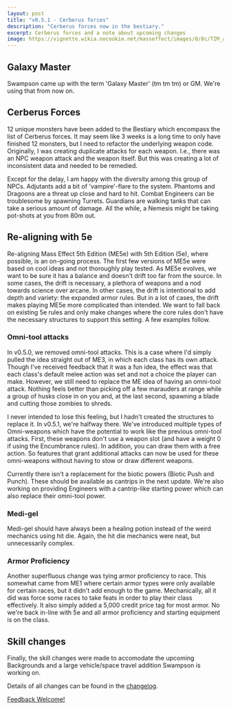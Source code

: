 ```yaml
---
layout: post
title: "v0.5.1 - Cerberus forces"
description: "Cerberus forces now in the bestiary."
excerpt: Cerberus forces and a note about upcoming changes
image: https://vignette.wikia.nocookie.net/masseffect/images/8/8c/TIM_and_kai_leng.png/revision/latest/scale-to-width-down/640?cb=20130523085712
---
```


## Galaxy Master
Swampson came up with the term 'Galaxy Master' (tm tm tm) or GM. We're using that from now on.

## Cerberus Forces
12 unique monsters have been added to the Bestiary which encompass the list of Cerberus forces. It may seem like 3 weeks is
a long time to only have finished 12 monsters, but I need to refactor the underlying weapon code. Originally, I was creating
duplicate attacks for each weapon. I.e., there was an NPC weapon attack and the weapon itself. But this was creating a lot
of inconsistent data and needed to be remedied.

Except for the delay, I am happy with the diversity among this group of NPCs. Adjutants add a bit of 'vampire'-flare to the system.
Phantoms and Dragoons are a threat up close and hard to hit. Combat Engineers can be troublesome by spawning Turrets. Guardians
are walking tanks that can take a serious amount of damage. All the while, a Nemesis might be taking pot-shots at you from 80m out.

## Re-aligning with 5e

Re-aligning Mass Effect 5th Edition (ME5e) with 5th Edition (5e), where possible, is an on-going process.
The first few versions of ME5e were based on cool ideas and not thoroughly play tested. As ME5e evolves, we want to be sure
it has a balance and doesn't drift too far from the source. In some cases, the drift is necessary, a plethora of weapons and a nod towards
science over arcane. In other cases, the drift is intentional to add depth and variety: the expanded armor rules. But in a lot of cases,
the drift makes playing ME5e more complicated than intended. We want to fall back on existing 5e rules and only make changes
where the core rules don't have the necessary structures to support this setting. A few examples follow.

### Omni-tool attacks

In v0.5.0, we removed omni-tool attacks. This is a case where I'd simply pulled the idea straight out of ME3, in which each
class has its own attack. Though I've received feedback that it was a fun idea, the effect was that each class's default melee
action was set and not a choice the player can make. However, we still need to replace the ME idea of having an omni-tool attack.
Nothing feels better than picking off a few marauders at range while a group of husks close in on you and, at the last second,
spawning a blade and cutting those zombies to shreds.

I never intended to lose this feeling, but I hadn't created the structures to replace it. In v0.5.1, we're halfway there.
We've introduced multiple types of Omni-weapons which have the potential to work like the previous omni-tool attacks. First,
these weapons don't use a weapon slot (and have a weight 0 if using the Encumbrance rules). In addition, you can draw them with
a free action. So features that grant additional attacks can now be used for these omni-weapons without having to stow or draw
different weapons.

Currently there isn't a replacement for the biotic powers (Biotic Push and Punch). These should be available as cantrips
in the next update. We're also working on providing Engineers with a cantrip-like starting power which can also replace their omni-tool power.

### Medi-gel
Medi-gel should have always been a healing potion instead of the weird mechanics using hit die. Again, the hit die mechanics were neat,
but unnecessarily complex.

### Armor Proficiency
Another superfluous change was tying armor proficiency to race. This somewhat came from ME1 where certain armor types were only
available for certain races, but it didn't add enough to the game. Mechanically, all it did was force some races to take feats in order
to play their class effectively. It also simply added a 5,000 credit price tag for most armor. No we're back in-line with 5e
and all armor proficiency and starting equipment is on the class.

## Skill changes
Finally, the skill changes were made to accomodate the upcoming Backgrounds and a large vehicle/space travel addition Swampson is working on.

Details of all changes can be found in the [changelog](https://github.com/queryluke/masseffect-5e/blob/master/CHANGELOG.md).

[Feedback Welcome!](https://goo.gl/forms/3wZj8QhlsLv3XOJw1)
